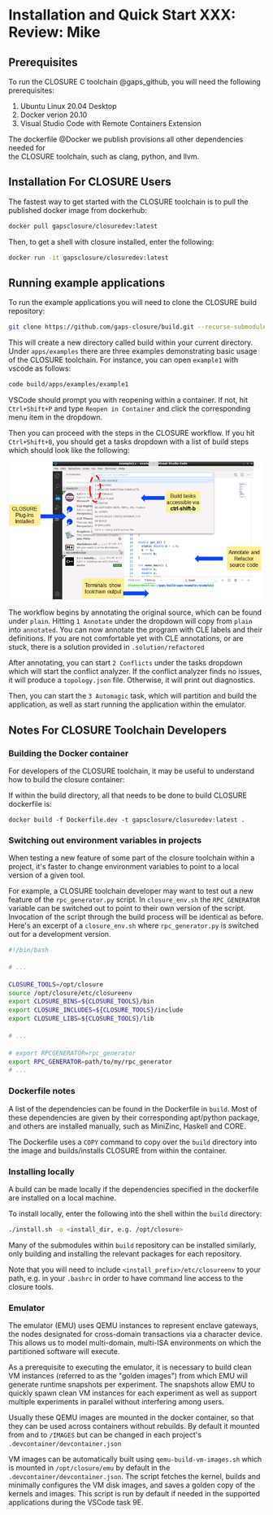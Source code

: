 # Installation and Quick Start **XXX: Review: Mike**

## Prerequisites

To run the CLOSURE C toolchain @gaps_github, you will need the following prerequisites:

1. Ubuntu Linux 20.04 Desktop
2. Docker verion 20.10 
3. Visual Studio Code with Remote Containers Extension

The dockerfile @Docker we publish provisions all other dependencies needed for  
the CLOSURE toolchain, such as clang, python, and llvm.

## Installation For CLOSURE Users
The fastest way to get started with the CLOSURE toolchain
is to pull the published docker image from dockerhub:

```bash
docker pull gapsclosure/closuredev:latest
```

Then, to get a shell with closure installed, enter the following:

```bash
docker run -it gapsclosure/closuredev:latest 
```

## Running example applications

To run the example applications you will need to clone the
CLOSURE build repository:

```bash
git clone https://github.com/gaps-closure/build.git --recurse-submodules
```

This will create a new directory called build within your current directory.
Under `apps/examples` there are three examples demonstrating basic usage of
the CLOSURE toolchain. For instance, you can open `example1` with vscode as follows:

```bash
code build/apps/examples/example1
```

VSCode should prompt you with reopening within a container. If not, hit `Ctrl+Shift+P`
and type `Reopen in Container` and click the corresponding menu item in the dropdown.

Then you can proceed with the steps in the CLOSURE workflow. If you hit `Ctrl+Shift+B`,
you should get a tasks dropdown with a list of build steps which should look like the following:

![CLOSURE workflow in VSCode](docs/C/images/cvi.png)

The workflow begins by annotating the original source, which can be found under `plain`.
Hitting `1 Annotate` under the dropdown will copy from `plain` into `annotated`. You can
now annotate the program with CLE labels and their definitions. If you are not comfortable
yet with CLE annotations, or are stuck, there is a solution provided in `.solution/refactored` 

After annotating, you can start `2 Conflicts` under the tasks dropdown which will start the conflict analyzer. If the conflict analyzer finds no issues, it will produce a `topology.json` file. Otherwise, it will print out
diagnostics.

Then, you can start the `3 Automagic` task, which will partition and build the application, as well
as start running the application within the emulator.

## Notes For CLOSURE Toolchain Developers

### Building the Docker container

For developers of the CLOSURE toolchain, it may be useful to
understand how to build the closure container:

If within the build directory, all that needs to be done to build
CLOSURE dockerfile is:

```
docker build -f Dockerfile.dev -t gapsclosure/closuredev:latest .
```

### Switching out environment variables in projects

When testing a new feature of some part of the closure toolchain
within a project, it's faster to change environment variables to point
to a local version of a given tool.

For example, a CLOSURE toolchain developer may want to test out a new feature
of the `rpc_generator.py` script. In `closure_env.sh` the `RPC_GENERATOR`
variable can be switched out to point to their own version of the script. Invocation of
the script through the build process will be identical as before. 
Here's an excerpt of a `closure_env.sh` where `rpc_generator.py` is switched out for a 
development version.

```bash
#!/bin/bash

# ...

CLOSURE_TOOLS=/opt/closure
source /opt/closure/etc/closureenv
export CLOSURE_BINS=${CLOSURE_TOOLS}/bin
export CLOSURE_INCLUDES=${CLOSURE_TOOLS}/include
export CLOSURE_LIBS=${CLOSURE_TOOLS}/lib

# ...

# export RPCGENERATOR=rpc_generator
export RPC_GENERATOR=path/to/my/rpc_generator
# ... 
```

### Dockerfile notes

A list of the dependencies can be found in the Dockerfile in `build`.
Most of these dependencies are given by their corresponding apt/python package,
and others are installed manually, such as MiniZinc, Haskell and CORE.

The Dockerfile uses a `COPY` command to copy over the `build` directory
into the image and builds/installs CLOSURE from within the container. 

### Installing locally

A build can be made locally if the dependencies specified in the dockerfile
are installed on a local machine. 

To install locally, enter the following into the shell within the `build` directory:

```bash
./install.sh -o <install_dir, e.g. /opt/closure>
```

Many of the submodules within `build` repository can be installed similarly, only building
and installing the relevant packages for each repository.

Note that you will need to include `<install_prefix>/etc/closureenv` to your path,
e.g. in your `.bashrc` in order to have command line access to the closure tools.

### Emulator  

The emulator (EMU) uses QEMU instances to represent enclave gateways, the nodes designated for cross-domain transactions via a character device. This allows us to model multi-domain, multi-ISA environments on which the partitioned software will execute. 

As a prerequisite to executing the emulator, it is necessary to build clean VM instances (referred to as the "golden images") from which EMU will generate runtime snapshots per experiment. The snapshots allow EMU to quickly spawn clean VM instances for each experiment as well as support multiple experiments in parallel without interfering among users.

Usually these QEMU images are mounted in the docker container, so that they can be used across containers without rebuilds. 
By default it mounted from and to `/IMAGES` but can be changed in each project's `.devcontainer/devcontainer.json`

VM images can be automatically built using `qemu-build-vm-images.sh` which is mounted in `/opt/closure/emu` by default in the `.devcontainer/devcontainer.json`. The script fetches the kernel, builds and minimally configures the VM disk images, and saves a golden copy of the kernels and images. This script is run by default if needed in the supported applications during the VSCode task 9E.
